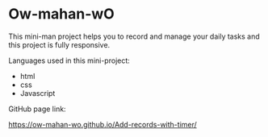# Ow-mahan-wO

This mini-man project helps you to record and manage your daily tasks and this project is fully responsive.

Languages ​​used in this mini-project:

- html
- css
- Javascript


GitHub page link:

https://ow-mahan-wo.github.io/Add-records-with-timer/
